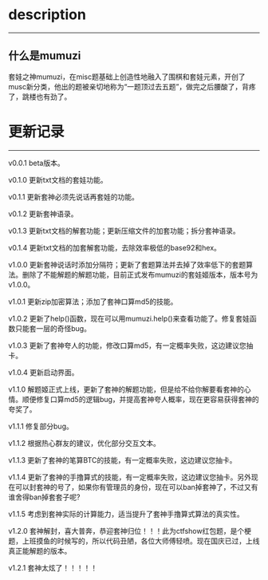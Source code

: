 description
======
------

什么是mumuzi
------
套娃之神mumuzi，在misc题基础上创造性地融入了围棋和套娃元素，开创了musc新分类，他出的题被亲切地称为“一题顶过去五题”，做完之后腰酸了，背疼了，跳楼也有劲了。


更新记录
=======
-------
v0.0.1 beta版本。

v0.1.0 更新txt文档的套娃功能。

v0.1.1 更新套神必须先说话再套娃的功能。

v0.1.2 更新套神语录。

v0.1.3 更新txt文档的解套功能；更新压缩文件的加套功能；拆分套神语录。

v0.1.4 更新txt文档的加套解套功能，去除效率极低的base92和hex。

v1.0.0 更新套神说话时添加分隔符；更新了套题算法并去掉了效率低下的套题算法。删除了不能解题的解题功能，目前正式发布mumuzi的套娃姬版本，版本号为v1.0.0。

v1.0.1 更新zip加密算法；添加了套神口算md5的技能。

v1.0.2 更新了help()函数，现在可以用mumuzi.help()来查看功能了。修复套娃函数只能套一层的奇怪bug。

v1.0.3 更新了套神夸人的功能，修改口算md5，有一定概率失败，这边建议您抽卡。

v1.0.4 更新启动界面。

v1.1.0 解题姬正式上线，更新了套神的解题功能，但是给不给你解要看套神的心情。顺便修复口算md5的逻辑bug，并提高套神夸人概率，现在更容易获得套神的夸奖了。

v1.1.1 修复部分bug。

v1.1.2 根据热心群友的建议，优化部分交互文本。

v1.1.3 更新了套神的笔算BTC的技能，有一定概率失败，这边建议您抽卡。

v1.1.4 更新了套神的手撸算式的技能，有一定概率失败，这边建议您抽卡。另外现在可以封套神的号了，如果你有管理员的身份，现在可以ban掉套神了，不过又有谁舍得ban掉套套子呢?

v1.1.5 考虑到套神实际的计算能力，适当提升了套神手撸算式算法的真实性。

v1.2.0 套神解封，喜大普奔，恭迎套神归位！！！此为ctfshow红包题，是个梗题，上班摸鱼的时候写的，所以代码丑陋，各位大师傅轻喷。现在国庆已过，上线真正能解题的版本。

v1.2.1 套神太炫了！！！！！